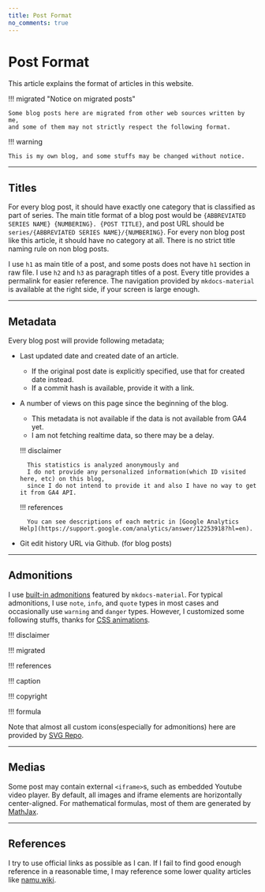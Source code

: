 ```yaml
---
title: Post Format
no_comments: true
---
```


# Post Format

This article explains the format of articles in this website.

!!! migrated "Notice on migrated posts"

    Some blog posts here are migrated from other web sources written by me,
    and some of them may not strictly respect the following format.

!!! warning

    This is my own blog, and some stuffs may be changed without notice.

---

## Titles

For every blog post, it should have exactly one category that is classified as part of series.
The main title format of a blog post would be `{ABBREVIATED SERIES NAME} {NUMBERING}. {POST TITLE}`, and post URL should be `series/{ABBREVIATED SERIES NAME}/{NUMBERING}`.
For every non blog post like this article, it should have no category at all. There is no strict title naming rule on non blog posts.

I use `h1` as main title of a post, and some posts does not have `h1` section in raw file.
I use `h2` and `h3` as paragraph titles of a post.
Every title provides a permalink for easier reference.
The navigation provided by `mkdocs-material` is available at the right side, if your screen is large enough.

---

## Metadata

Every blog post will provide following metadata;

- Last updated date and created date of an article.
    - If the original post date is explicitly specified, use that for created date instead.
    - If a commit hash is available, provide it with a link.

- A number of views on this page since the beginning of the blog.
    - This metadata is not available if the data is not available from GA4 yet.
    - I am not fetching realtime data, so there may be a delay.

    !!! disclaimer

        This statistics is analyzed anonymously and
        I do not provide any personalized information(which ID visited here, etc) on this blog,
        since I do not intend to provide it and also I have no way to get it from GA4 API.

    !!! references

        You can see descriptions of each metric in [Google Analytics Help](https://support.google.com/analytics/answer/12253918?hl=en).

- Git edit history URL via Github. (for blog posts)

---

## Admonitions

I use [built-in admonitions](https://squidfunk.github.io/mkdocs-material/reference/admonitions/?h=admon#supported-types) featured by `mkdocs-material`.
For typical admonitions, I use `note`, `info`, and `quote` types in most cases
and occasionally use `warning` and `danger` types.
However, I customized some following stuffs, thanks for [CSS animations](https://developer.mozilla.org/en-US/docs/Web/CSS/CSS_animations/Using_CSS_animations).

!!! disclaimer

!!! migrated

!!! references

!!! caption

!!! copyright

!!! formula

Note that almost all custom icons(especially for admonitions) here are provided by [SVG Repo](https://www.svgrepo.com/).

---

## Medias

Some post may contain external `<iframe>`s, such as embedded Youtube video player.
By default, all images and iframe elements are horizontally center-aligned.
For mathematical formulas, most of them are generated by [MathJax](https://docs.mathjax.org/en/latest/input/tex/index.html).

---

## References

I try to use official links as possible as I can.
If I fail to find good enough reference in a reasonable time,
I may reference some lower quality articles like [namu.wiki](https://namu.wiki).
